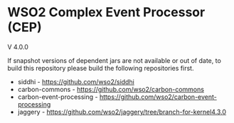 <!--
 ~ Copyright (c) 2005-2014, WSO2 Inc. (http://www.wso2.org) All Rights Reserved.
 ~
 ~ WSO2 Inc. licenses this file to you under the Apache License,
 ~ Version 2.0 (the "License"); you may not use this file except
 ~ in compliance with the License.
 ~ You may obtain a copy of the License at
 ~
 ~    http://www.apache.org/licenses/LICENSE-2.0
 ~
 ~ Unless required by applicable law or agreed to in writing,
 ~ software distributed under the License is distributed on an
 ~ "AS IS" BASIS, WITHOUT WARRANTIES OR CONDITIONS OF ANY
 ~ KIND, either express or implied.  See the License for the
 ~ specific language governing permissions and limitations
 ~ under the License.
-->

WSO2 Complex Event Processor (CEP)
==================================
V 4.0.0

If snapshot versions of dependent jars are not available or out of date, to build this repository please build the following repositories first.

* siddhi - https://github.com/wso2/siddhi
* carbon-commons - https://github.com/wso2/carbon-commons
* carbon-event-processing - https://github.com/wso2/carbon-event-processing
* jaggery - https://github.com/wso2/jaggery/tree/branch-for-kernel4.3.0

